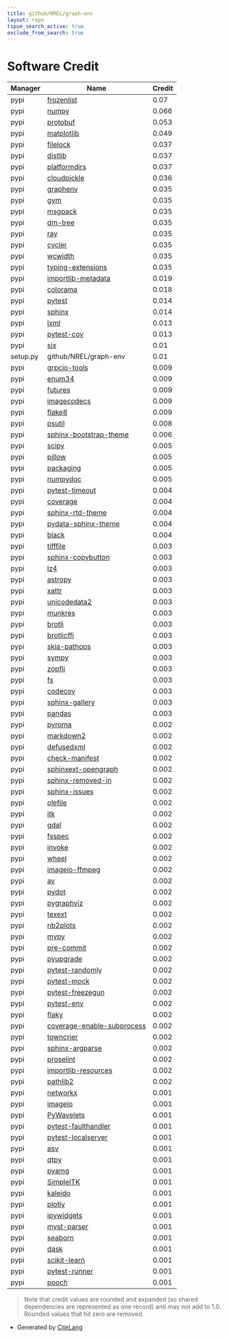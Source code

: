 ```yaml
---
title: github/NREL/graph-env
layout: repo
tipue_search_active: true
exclude_from_search: true
---
```

# Software Credit

|Manager|Name|Credit|
|-------|----|------|
|pypi|[frozenlist](https://github.com/aio-libs/frozenlist)|0.07|
|pypi|[numpy](https://pypi.org/project/numpy)|0.066|
|pypi|[protobuf](https://developers.google.com/protocol-buffers/)|0.053|
|pypi|[matplotlib](https://matplotlib.org)|0.049|
|pypi|[filelock](https://github.com/tox-dev/py-filelock)|0.037|
|pypi|[distlib](https://github.com/pypa/distlib)|0.037|
|pypi|[platformdirs](https://platformdirs.readthedocs.io)|0.037|
|pypi|[cloudpickle](https://github.com/cloudpipe/cloudpickle)|0.036|
|pypi|[graphenv](https://pypi.org/project/graphenv)|0.035|
|pypi|[gym](https://www.gymlibrary.ml/)|0.035|
|pypi|[msgpack](https://msgpack.org/)|0.035|
|pypi|[dm-tree](https://github.com/deepmind/tree)|0.035|
|pypi|[ray](https://github.com/ray-project/ray)|0.035|
|pypi|[cycler](https://github.com/matplotlib/cycler)|0.035|
|pypi|[wcwidth](https://pypi.org/project/wcwidth)|0.035|
|pypi|[typing-extensions](https://pypi.org/project/typing-extensions)|0.035|
|pypi|[importlib-metadata](https://pypi.org/project/importlib-metadata)|0.019|
|pypi|[colorama](https://pypi.org/project/colorama)|0.018|
|pypi|[pytest](https://pypi.org/project/pytest)|0.014|
|pypi|[sphinx](https://pypi.org/project/sphinx)|0.014|
|pypi|[lxml](https://pypi.org/project/lxml)|0.013|
|pypi|[pytest-cov](https://pypi.org/project/pytest-cov)|0.013|
|pypi|[six](https://pypi.org/project/six)|0.01|
|setup.py|github/NREL/graph-env|0.01|
|pypi|[grpcio-tools](https://pypi.org/project/grpcio-tools)|0.009|
|pypi|[enum34](https://pypi.org/project/enum34)|0.009|
|pypi|[futures](https://pypi.org/project/futures)|0.009|
|pypi|[imagecodecs](https://pypi.org/project/imagecodecs)|0.009|
|pypi|[flake8](https://pypi.org/project/flake8)|0.009|
|pypi|[psutil](https://pypi.org/project/psutil)|0.008|
|pypi|[sphinx-bootstrap-theme](https://pypi.org/project/sphinx-bootstrap-theme)|0.006|
|pypi|[scipy](https://pypi.org/project/scipy)|0.005|
|pypi|[pillow](https://python-pillow.org)|0.005|
|pypi|[packaging](https://pypi.org/project/packaging)|0.005|
|pypi|[numpydoc](https://pypi.org/project/numpydoc)|0.005|
|pypi|[pytest-timeout](https://pypi.org/project/pytest-timeout)|0.004|
|pypi|[coverage](https://pypi.org/project/coverage)|0.004|
|pypi|[sphinx-rtd-theme](https://pypi.org/project/sphinx-rtd-theme)|0.004|
|pypi|[pydata-sphinx-theme](https://pypi.org/project/pydata-sphinx-theme)|0.004|
|pypi|[black](https://pypi.org/project/black)|0.004|
|pypi|[tifffile](https://www.lfd.uci.edu/~gohlke/)|0.003|
|pypi|[sphinx-copybutton](https://pypi.org/project/sphinx-copybutton)|0.003|
|pypi|[lz4](https://github.com/python-lz4/python-lz4)|0.003|
|pypi|[astropy](https://pypi.org/project/astropy)|0.003|
|pypi|[xattr](https://pypi.org/project/xattr)|0.003|
|pypi|[unicodedata2](https://pypi.org/project/unicodedata2)|0.003|
|pypi|[munkres](https://pypi.org/project/munkres)|0.003|
|pypi|[brotli](https://pypi.org/project/brotli)|0.003|
|pypi|[brotlicffi](https://pypi.org/project/brotlicffi)|0.003|
|pypi|[skia-pathops](https://pypi.org/project/skia-pathops)|0.003|
|pypi|[sympy](https://pypi.org/project/sympy)|0.003|
|pypi|[zopfli](https://pypi.org/project/zopfli)|0.003|
|pypi|[fs](https://pypi.org/project/fs)|0.003|
|pypi|[codecov](https://github.com/codecov/codecov-python)|0.003|
|pypi|[sphinx-gallery](https://pypi.org/project/sphinx-gallery)|0.003|
|pypi|[pandas](https://pypi.org/project/pandas)|0.003|
|pypi|[pyroma](https://pypi.org/project/pyroma)|0.002|
|pypi|[markdown2](https://pypi.org/project/markdown2)|0.002|
|pypi|[defusedxml](https://pypi.org/project/defusedxml)|0.002|
|pypi|[check-manifest](https://pypi.org/project/check-manifest)|0.002|
|pypi|[sphinxext-opengraph](https://pypi.org/project/sphinxext-opengraph)|0.002|
|pypi|[sphinx-removed-in](https://pypi.org/project/sphinx-removed-in)|0.002|
|pypi|[sphinx-issues](https://pypi.org/project/sphinx-issues)|0.002|
|pypi|[olefile](https://pypi.org/project/olefile)|0.002|
|pypi|[itk](https://pypi.org/project/itk)|0.002|
|pypi|[gdal](https://pypi.org/project/gdal)|0.002|
|pypi|[fsspec](https://pypi.org/project/fsspec)|0.002|
|pypi|[invoke](https://pypi.org/project/invoke)|0.002|
|pypi|[wheel](https://pypi.org/project/wheel)|0.002|
|pypi|[imageio-ffmpeg](https://pypi.org/project/imageio-ffmpeg)|0.002|
|pypi|[av](https://pypi.org/project/av)|0.002|
|pypi|[pydot](https://pypi.org/project/pydot)|0.002|
|pypi|[pygraphviz](https://pypi.org/project/pygraphviz)|0.002|
|pypi|[texext](https://pypi.org/project/texext)|0.002|
|pypi|[nb2plots](https://pypi.org/project/nb2plots)|0.002|
|pypi|[mypy](https://pypi.org/project/mypy)|0.002|
|pypi|[pre-commit](https://pypi.org/project/pre-commit)|0.002|
|pypi|[pyupgrade](https://pypi.org/project/pyupgrade)|0.002|
|pypi|[pytest-randomly](https://pypi.org/project/pytest-randomly)|0.002|
|pypi|[pytest-mock](https://pypi.org/project/pytest-mock)|0.002|
|pypi|[pytest-freezegun](https://pypi.org/project/pytest-freezegun)|0.002|
|pypi|[pytest-env](https://pypi.org/project/pytest-env)|0.002|
|pypi|[flaky](https://pypi.org/project/flaky)|0.002|
|pypi|[coverage-enable-subprocess](https://pypi.org/project/coverage-enable-subprocess)|0.002|
|pypi|[towncrier](https://pypi.org/project/towncrier)|0.002|
|pypi|[sphinx-argparse](https://pypi.org/project/sphinx-argparse)|0.002|
|pypi|[proselint](https://pypi.org/project/proselint)|0.002|
|pypi|[importlib-resources](https://pypi.org/project/importlib-resources)|0.002|
|pypi|[pathlib2](https://pypi.org/project/pathlib2)|0.002|
|pypi|[networkx](https://networkx.org/)|0.001|
|pypi|[imageio](https://github.com/imageio/imageio)|0.001|
|pypi|[PyWavelets](https://github.com/PyWavelets/pywt)|0.001|
|pypi|[pytest-faulthandler](https://pypi.org/project/pytest-faulthandler)|0.001|
|pypi|[pytest-localserver](https://pypi.org/project/pytest-localserver)|0.001|
|pypi|[asv](https://pypi.org/project/asv)|0.001|
|pypi|[qtpy](https://pypi.org/project/qtpy)|0.001|
|pypi|[pyamg](https://pypi.org/project/pyamg)|0.001|
|pypi|[SimpleITK](https://pypi.org/project/SimpleITK)|0.001|
|pypi|[kaleido](https://pypi.org/project/kaleido)|0.001|
|pypi|[plotly](https://pypi.org/project/plotly)|0.001|
|pypi|[ipywidgets](https://pypi.org/project/ipywidgets)|0.001|
|pypi|[myst-parser](https://pypi.org/project/myst-parser)|0.001|
|pypi|[seaborn](https://pypi.org/project/seaborn)|0.001|
|pypi|[dask](https://pypi.org/project/dask)|0.001|
|pypi|[scikit-learn](https://pypi.org/project/scikit-learn)|0.001|
|pypi|[pytest-runner](https://pypi.org/project/pytest-runner)|0.001|
|pypi|[pooch](https://pypi.org/project/pooch)|0.001|


> Note that credit values are rounded and expanded (so shared dependencies are represented as one record) and may not add to 1.0. Rounded values that hit zero are removed.


- Generated by [CiteLang](https://github.com/vsoch/citelang)

